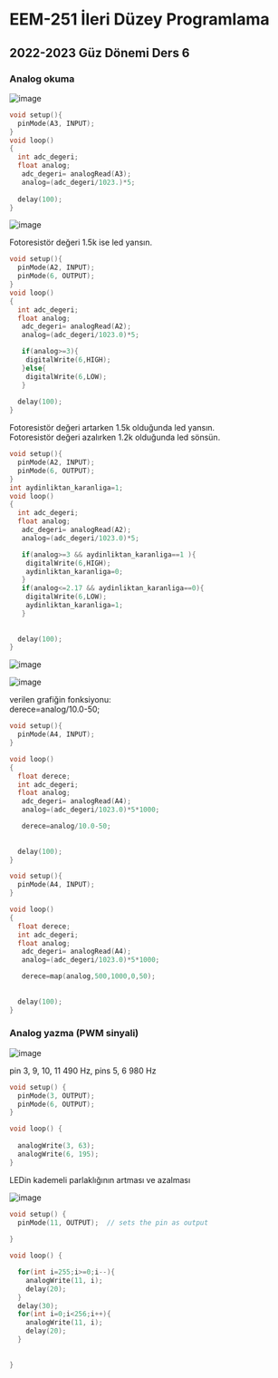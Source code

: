 # EEM-251 İleri Düzey Programlama

## 2022-2023 Güz Dönemi Ders 6

### Analog okuma


![image](files/06/1.png)

```C++
void setup(){
  pinMode(A3, INPUT);
}
void loop()
{
  int adc_degeri;
  float analog;
   adc_degeri= analogRead(A3);
   analog=(adc_degeri/1023.)*5;
  
  delay(100);
}
```


![image](files/06/2.png)

Fotoresistör değeri 1.5k ise led yansın.

```C++
void setup(){
  pinMode(A2, INPUT);
  pinMode(6, OUTPUT);
}
void loop()
{
  int adc_degeri;
  float analog;
   adc_degeri= analogRead(A2);
   analog=(adc_degeri/1023.0)*5;

   if(analog>=3){
    digitalWrite(6,HIGH);
   }else{
    digitalWrite(6,LOW);
   }
  
  delay(100);
}
```

Fotoresistör değeri artarken 1.5k olduğunda led yansın.   
Fotoresistör değeri azalırken 1.2k olduğunda led sönsün.   

```C++
void setup(){
  pinMode(A2, INPUT);
  pinMode(6, OUTPUT);
}
int aydinliktan_karanliga=1;
void loop()
{
  int adc_degeri;
  float analog;
   adc_degeri= analogRead(A2);
   analog=(adc_degeri/1023.0)*5;

   if(analog>=3 && aydinliktan_karanliga==1 ){
    digitalWrite(6,HIGH);
    aydinliktan_karanliga=0;
   }
   if(analog<=2.17 && aydinliktan_karanliga==0){
    digitalWrite(6,LOW);
    aydinliktan_karanliga=1;
   }
  
 
  delay(100);
}
```


![image](files/06/3.png)   

![image](files/06/4.png)   

verilen grafiğin fonksiyonu:  
derece=analog/10.0-50;

```C++
void setup(){
  pinMode(A4, INPUT);
}

void loop()
{
  float derece;
  int adc_degeri;
  float analog;
   adc_degeri= analogRead(A4);
   analog=(adc_degeri/1023.0)*5*1000;

   derece=analog/10.0-50;
  
 
  delay(100);
}
```


```C++
void setup(){
  pinMode(A4, INPUT);
}

void loop()
{
  float derece;
  int adc_degeri;
  float analog;
   adc_degeri= analogRead(A4);
   analog=(adc_degeri/1023.0)*5*1000;

   derece=map(analog,500,1000,0,50);
  
 
  delay(100);
}
```

### Analog yazma (PWM sinyali)


![image](files/06/5.png)

pin 3, 9, 10, 11 490 Hz, pins 5, 6 980 Hz

```C++
void setup() {
  pinMode(3, OUTPUT);  
  pinMode(6, OUTPUT);
}

void loop() {
  
  analogWrite(3, 63); 
  analogWrite(6, 195);
}
```

LEDin kademeli parlaklığının artması ve azalması

![image](files/06/6.png)

```C++
void setup() {
  pinMode(11, OUTPUT);  // sets the pin as output
  
}

void loop() {

  for(int i=255;i>=0;i--){
    analogWrite(11, i);
    delay(20); 
  }
  delay(30);
  for(int i=0;i<256;i++){
    analogWrite(11, i);
    delay(20); 
  }
  
  
}
```

